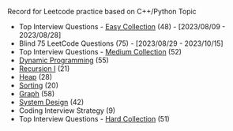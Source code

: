 Record for Leetcode practice based on C++/Python
Topic
- Top Interview Questions - [Easy Collection](https://leetcode.com/explore/featured/card/top-interview-questions-easy/) (48) - [2023/08/09 - 2023/08/28]
- Blind 75 LeetCode Questions (75) - [2023/08/29 - 2023/10/15]
- Top Interview Questions - [Medium Collection](https://leetcode.com/explore/interview/card/top-interview-questions-medium/) (52)
- [Dynamic Programming](https://leetcode.com/explore/featured/card/dynamic-programming/) (55)
- [Recursion I](https://leetcode.com/explore/featured/card/recursion-i/) (21)
- [Heap](https://leetcode.com/explore/featured/card/heap/) (28)
- [Sorting](https://leetcode.com/explore/learn/card/sorting/) (20)
- [Graph](https://leetcode.com/explore/featured/card/graph/) (58)
- [System Design](https://leetcode.com/explore/learn/card/system-design/) (42)
- Coding Interview Strategy (9)
- Top Interview Questions - [Hard Collection](https://leetcode.com/explore/interview/card/top-interview-questions-hard/) (51)
